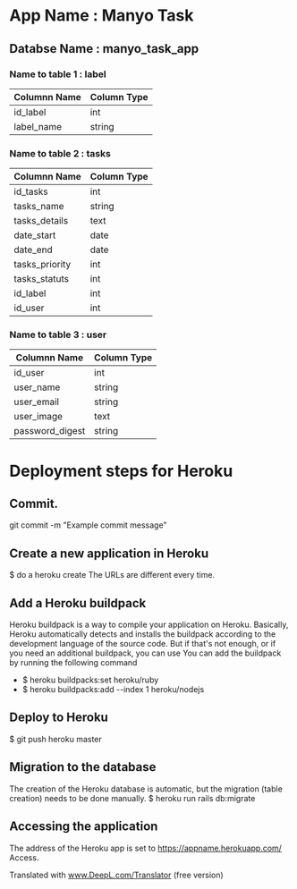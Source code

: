 # App Name : Manyo Task 

## Databse Name : manyo_task_app

### Name to table 1 :  label

Columnn Name | Column Type
------------ | -------------
id_label     | int
label_name   | string

### Name to table 2 :  tasks

Columnn Name  | Column Type
------------- | -------------
id_tasks      | int
tasks_name    | string
tasks_details | text
date_start    | date
date_end      | date
tasks_priority| int
tasks_statuts | int
id_label      | int
id_user       | int


### Name to table 3 :  user

Columnn Name   | Column Type
-------------- | -------------
id_user        | int
user_name      | string
user_email     | string
user_image     | text
password_digest| string



# Deployment steps for Heroku

## Commit.
git commit -m "Example commit message"

## Create a new application in Heroku
$ do a heroku create
The URLs are different every time.

## Add a Heroku buildpack
Heroku buildpack is a way to compile your application on Heroku.
Basically, Heroku automatically detects and installs the buildpack according to the development language of the source code. But if that's not enough, or if you need an additional buildpack, you can use
You can add the buildpack by running the following command
- $ heroku buildpacks:set heroku/ruby
- $ heroku buildpacks:add --index 1 heroku/nodejs

## Deploy to Heroku
 $ git push heroku master

## Migration to the database
The creation of the Heroku database is automatic, but the migration (table creation) needs to be done manually.
$ heroku run rails db:migrate

## Accessing the application
The address of the Heroku app is set to https://appname.herokuapp.com/
Access.

Translated with www.DeepL.com/Translator (free version)